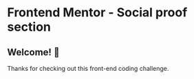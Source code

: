 # Frontend Mentor - Social proof section


## Welcome! 👋

Thanks for checking out this front-end coding challenge.


